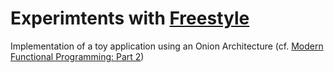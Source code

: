Experimtents with [Freestyle](http://frees.io/)
===============================================

Implementation of a toy application using an Onion Architecture (cf. [Modern Functional Programming: Part 2](http://degoes.net/articles/modern-fp-part-2))